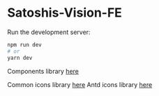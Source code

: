# Satoshis-Vision-FE

Run the development server:

```bash
npm run dev
# or
yarn dev
```

Components library [here](https://ant.design/components/overview)

Common icons library [here](https://iconsax-react.pages.dev)
Antd icons library [here](https://ant.design/components/icon)
